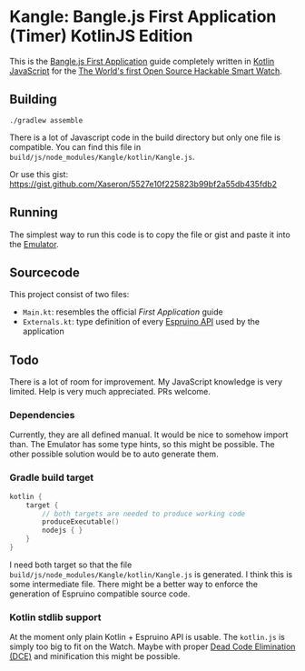# Kangle: Bangle.js First Application (Timer) KotlinJS Edition
This is the [Bangle.js First Application](https://www.espruino.com/Bangle.js+First+App) guide completely written in [Kotlin JavaScript](https://kotlinlang.org/docs/reference/js-overview.html) for the 
[The World's first Open Source Hackable Smart Watch](https://banglejs.com/).
## Building 
`./gradlew assemble`

There is a lot of Javascript code in the build directory but only one file is compatible.
You can find this file in `build/js/node_modules/Kangle/kotlin/Kangle.js`.

Or use this gist: https://gist.github.com/Xaseron/5527e10f225823b99bf2a55db435fdb2

## Running
The simplest way to run this code is to copy the file or gist and paste it into the [Emulator](https://www.espruino.com/ide/emulator.html).

## Sourcecode 
This project consist of two files:
- `Main.kt`: resembles the official *First Application* guide
- `Externals.kt`: type definition of every [Espruino API](https://www.espruino.com/Reference#Bangle) used by the application

## Todo
There is a lot of room for improvement. My JavaScript knowledge is very limited.
Help is very much appreciated. PRs welcome.  

### Dependencies
Currently, they are all defined manual. 
It would be nice to somehow import than. 
The Emulator has some type hints, so this might be possible.
The other possible solution would be to auto generate them.

### Gradle build target
```kotlin
kotlin {
    target {
        // both targets are needed to produce working code
        produceExecutable()
        nodejs { }
    }
}
``` 
I need both target so that the file `build/js/node_modules/Kangle/kotlin/Kangle.js` is generated.
I think this is some intermediate file. 
There might be a better way to enforce the generation of Espruino compatible source code.  

### Kotlin stdlib support
At the moment only plain Kotlin + Espruino API is usable.
The `kotlin.js` is simply too big to fit on the Watch. 
Maybe with proper [Dead Code Elimination (DCE)](https://kotlinlang.org/docs/reference/javascript-dce.html) and minification this might be possible.

